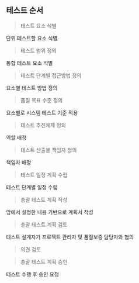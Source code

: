 ## 테스트 순서

> 테스트 요소 식별

단위 테스트할 요소 식별

> 테스트 범위 정의

통합 테스트 요소 식별

> 테스트 단계별 접근방법 정의

요소별 테스트 방법 정의

> 품질 목표 수준 정의

요소별로 시스템 테스트 기준 적용

> 테스트 추진체제 정의

역할 배정

> 테스트 산출물 책임자 정의

책임자 배정

> 테스트 일정 계획 수립

테스트 단계별 일정 수립

> 총괄 테스트 계획 작성

앞에서 설정한 내용 기반으로 계획서 작성

> 총괄 테스트 계획 검토

테스트 설계자가 프로젝트 관리자 및 품질보증 담당자와 협의

> 의견 검토

> 총괄 테스트 계획 승인

테스트 수행 후 승인 요청
